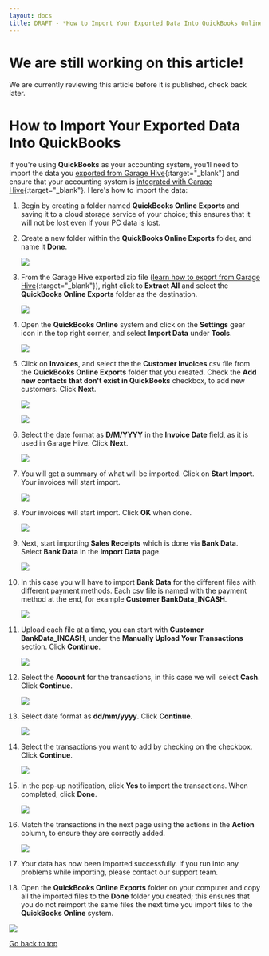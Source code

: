 ```yaml
---
layout: docs
title: DRAFT - *How to Import Your Exported Data Into QuickBooks Online
---
```


<a name="top"></a>

# We are still working on this article!
We are currently reviewing this article before it is published, check back later.

# How to Import Your Exported Data Into QuickBooks
If you're using **QuickBooks** as your accounting system, you'll need to import the data you [exported from Garage Hive](garagehive-finance-accountancy-export.html){:target="_blank"} and ensure that your accounting system is [integrated with Garage Hive](garagehive-quickbooks-online-integration.html){:target="_blank"}. Here's how to import the data:
1. Begin by creating a folder named **QuickBooks Online Exports** and saving it to a cloud storage service of your choice; this ensures that it will not be lost even if your PC data is lost.
1. Create a new folder within the **QuickBooks Online Exports** folder, and name it **Done**.

   ![](media/garagehive-import-exported-data-to-quickbooks-online1.png)

1. From the Garage Hive exported zip file ([learn how to export from Garage Hive](garagehive-finance-accountancy-export.html){:target="_blank"}), right click to **Extract All** and select the **QuickBooks Online Exports** folder as the destination.

   ![](media/garagehive-import-exported-data-to-quickbooks-online2.png)

1. Open the **QuickBooks Online** system and click on the **Settings** gear icon in the top right corner, and select **Import Data** under **Tools**.

   ![](media/garagehive-import-exported-data-to-quickbooks-online3.png)

1. Click on **Invoices**, and select the the **Customer Invoices** csv file from the **QuickBooks Online Exports** folder that you created. Check the **Add new contacts that don't exist in QuickBooks** checkbox, to add new customers. Click **Next**.

   ![](media/garagehive-import-exported-data-to-quickbooks-online4.png)

   ![](media/garagehive-import-exported-data-to-quickbooks-online5.png)

1. Select the date format as **D/M/YYYY** in the **Invoice Date** field, as it is used in Garage Hive. Click **Next**.

   ![](media/garagehive-import-exported-data-to-quickbooks-online6.png)

1. You will get a summary of what will be imported. Click on **Start Import**. Your invoices will start import.

   ![](media/garagehive-import-exported-data-to-quickbooks-online7.png)

1. Your invoices will start import. Click **OK** when done.

   ![](media/garagehive-import-exported-data-to-quickbooks-online8.png)

2. Next, start importing **Sales Receipts** which is done via **Bank Data**. Select **Bank Data** in the **Import Data** page.

   ![](media/garagehive-import-exported-data-to-quickbooks-online9.png)

3. In this case you will have to import **Bank Data** for the different files with different payment methods. Each csv file is named with the payment method at the end, for example **Customer BankData_INCASH**.

   ![](media/garagehive-import-exported-data-to-quickbooks-online10.png)

4. Upload each file at a time, you can start with **Customer BankData_INCASH**, under the **Manually Upload Your Transactions** section. Click **Continue**.

   ![](media/garagehive-import-exported-data-to-quickbooks-online11.png)

5. Select the **Account** for the transactions, in this case we will select **Cash**. Click **Continue**.

   ![](media/garagehive-import-exported-data-to-quickbooks-online12.png)

6. Select date format as **dd/mm/yyyy**. Click **Continue**.
   
   ![](media/garagehive-import-exported-data-to-quickbooks-online13.png)

7. Select the transactions you want to add by checking on the checkbox. Click **Continue**.

   ![](media/garagehive-import-exported-data-to-quickbooks-online14.png)

8. In the pop-up notification, click **Yes** to import the transactions. When completed, click **Done**.

   ![](media/garagehive-import-exported-data-to-quickbooks-online15.png)

9. Match the transactions in the next page using the actions in the **Action** column, to ensure they are correctly added.

   ![](media/garagehive-import-exported-data-to-quickbooks-online16.png)

10. Your data has now been imported successfully. If you run into any problems while importing, please contact our support team.
11. Open the **QuickBooks Online Exports** folder on your computer and copy all the imported files to the **Done** folder you created; this ensures that you do not reimport the same files the next time you import files to the **QuickBooks Online** system.

   ![](media/garagehive-import-exported-data-to-quickbooks-online17.png)

[Go back to top](#top)